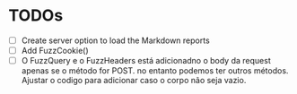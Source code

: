 # TODOs

- [ ] Create server option to load the Markdown reports
- [ ] Add FuzzCookie()
- [ ] O FuzzQuery e o FuzzHeaders está adicionadno o body da request apenas se o método for POST. no entanto podemos ter outros métodos. Ajustar o codigo para adicionar caso o corpo não seja vazio.